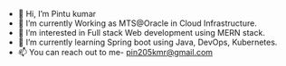 - 👋 Hi, I’m Pintu kumar
- 🌱 I’m currently Working as MTS@Oracle in Cloud Infrastructure.
- 👀 I’m interested in Full stack Web development using MERN stack.
- 💞️ I’m currently learning Spring boot using Java, DevOps, Kubernetes.
- 📫 You can reach out to me- pin205kmr@gmail.com

